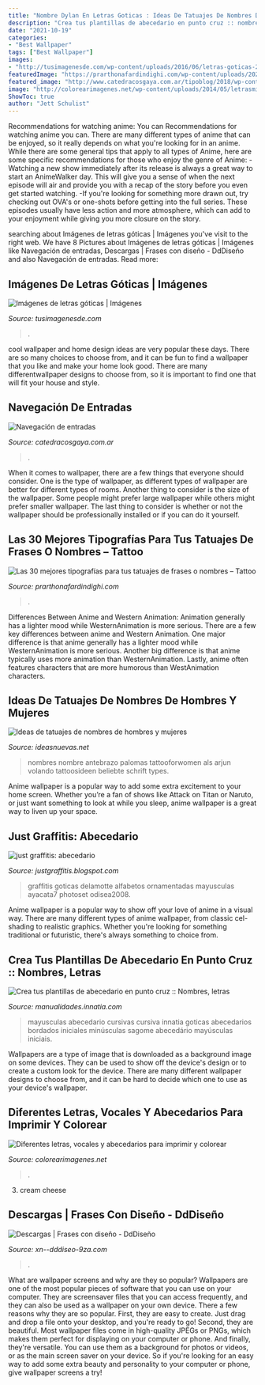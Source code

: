 ```yaml
---
title: "Nombre Dylan En Letras Goticas : Ideas De Tatuajes De Nombres De Hombres Y Mujeres"
description: "Crea tus plantillas de abecedario en punto cruz :: nombres, letras"
date: "2021-10-19"
categories:
- "Best Wallpaper"
tags: ["Best Wallpaper"]
images:
- "http://tusimagenesde.com/wp-content/uploads/2016/06/letras-goticas-2.jpg"
featuredImage: "https://prarthonafardindighi.com/wp-content/uploads/2021/04/imagen-16-12-768x618.jpg"
featured_image: "http://www.catedracosgaya.com.ar/tipoblog/2018/wp-content/uploads/2018/06/tatuajes-letras-entrelazadas-1-300x213.jpg"
image: "http://colorearimagenes.net/wp-content/uploads/2014/05/letrasminusculasparacolorear2.gif"
ShowToc: true
author: "Jett Schulist"
---
```



Recommendations for watching anime: You can
Recommendations for watching anime you can. There are many different types of anime that can be enjoyed, so it really depends on what you're looking for in an anime. While there are some general tips that apply to all types of Anime, here are some specific recommendations for those who enjoy the genre of Anime: 
-Watching a new show immediately after its release is always a great way to start an AnimeWalker day. This will give you a sense of when the next episode will air and provide you with a recap of the story before you even get started watching. 
-If you're looking for something more drawn out, try checking out OVA's or one-shots before getting into the full series. These episodes usually have less action and more atmosphere, which can add to your enjoyment while giving you more closure on the story.

	

		
searching about Imágenes de letras góticas | Imágenes you've visit to the right web. We have 8 Pictures about Imágenes de letras góticas | Imágenes like Navegación de entradas, Descargas | Frases con diseño - DdDiseño and also Navegación de entradas. Read more:
		
    
## Imágenes De Letras Góticas | Imágenes

<img loading=lazy src="http://tusimagenesde.com/wp-content/uploads/2016/06/letras-goticas-2.jpg" onerror="this.onerror=null;this.src='https://tse4.mm.bing.net/th?id=OIP.DqovC6QCYi8zSbl4yM1ZbgAAAA&amp;pid=15.1';" alt="Imágenes de letras góticas | Imágenes">

_Source: tusimagenesde.com_

>. 

	

cool wallpaper and home design ideas are very popular these days. There are so many choices to choose from, and it can be fun to find a wallpaper that you like and make your home look good. There are many differentwallpaper designs to choose from, so it is important to find one that will fit your house and style.

    
## Navegación De Entradas

<img loading=lazy src="http://www.catedracosgaya.com.ar/tipoblog/2018/wp-content/uploads/2018/06/tatuajes-letras-entrelazadas-1-300x213.jpg" onerror="this.onerror=null;this.src='https://tse3.mm.bing.net/th?id=OIP.oOecKagrO1NYveviLhzW9wAAAA&amp;pid=15.1';" alt="Navegación de entradas">

_Source: catedracosgaya.com.ar_

>. 

	

When it comes to wallpaper, there are a few things that everyone should consider. One is the type of wallpaper, as different types of wallpaper are better for different types of rooms. Another thing to consider is the size of the wallpaper. Some people might prefer large wallpaper while others might prefer smaller wallpaper. The last thing to consider is whether or not the wallpaper should be professionally installed or if you can do it yourself.

    
## Las 30 Mejores Tipografías Para Tus Tatuajes De Frases O Nombres – Tattoo

<img loading=lazy src="https://prarthonafardindighi.com/wp-content/uploads/2021/04/imagen-16-12-768x618.jpg" onerror="this.onerror=null;this.src='https://tse3.mm.bing.net/th?id=OIP.m9BcP_JzoMLQRq03m4PksQHaF9&amp;pid=15.1';" alt="Las 30 mejores tipografías para tus tatuajes de frases o nombres – Tattoo">

_Source: prarthonafardindighi.com_

>. 

	

Differences Between Anime and Western Animation: Animation generally has a lighter mood while WesternAnimation is more serious.
There are a few key differences between anime and Western Animation. One major difference is that anime generally has a lighter mood while WesternAnimation is more serious. Another big difference is that anime typically uses more animation than WesternAnimation. Lastly, anime often features characters that are more humorous than WestAnimation characters.

    
## Ideas De Tatuajes De Nombres De Hombres Y Mujeres

<img loading=lazy src="https://ideasnuevas.net/wp-content/uploads/2021/04/TatuajesNombres28.jpg" onerror="this.onerror=null;this.src='https://tse3.mm.bing.net/th?id=OIP.aAfp6wJUjiaSvgaDvtn_vwD6D6&amp;pid=15.1';" alt="Ideas de tatuajes de nombres de hombres y mujeres">

_Source: ideasnuevas.net_

>nombres nombre antebrazo palomas tattooforwomen als arjun volando tattoosideen beliebte schrift types. 

	

Anime wallpaper is a popular way to add some extra excitement to your home screen. Whether you’re a fan of shows like Attack on Titan or Naruto, or just want something to look at while you sleep, anime wallpaper is a great way to liven up your space.

    
## Just Graffitis: Abecedario

<img loading=lazy src="https://4.bp.blogspot.com/-ONjJ7l3r9vE/TqoncBz4rRI/AAAAAAAAAEs/i_a0MilywpU/s1600/4988046644_8c999f29b2.jpg" onerror="this.onerror=null;this.src='https://tse2.mm.bing.net/th?id=OIP.jV54-_-wi75qUWKq-81PKwHaEy&amp;pid=15.1';" alt="just graffitis: abecedario">

_Source: justgraffitis.blogspot.com_

>graffitis goticas delamotte alfabetos ornamentadas mayusculas ayacata7 photoset odisea2008. 

	

Anime wallpaper is a popular way to show off your love of anime in a visual way. There are many different types of anime wallpaper, from classic cel-shading to realistic graphics. Whether you're looking for something traditional or futuristic, there's always something to choice from.

    
## Crea Tus Plantillas De Abecedario En Punto Cruz :: Nombres, Letras

<img loading=lazy src="http://esoterismo.innatia.info/images/galeria/patron-de-cursivas-mayusculas-0.png" onerror="this.onerror=null;this.src='https://tse1.mm.bing.net/th?id=OIP.9JYicZCJaZmM1HIvyitH1AHaF2&amp;pid=15.1';" alt="Crea tus plantillas de abecedario en punto cruz :: Nombres, letras">

_Source: manualidades.innatia.com_

>mayusculas abecedario cursivas cursiva innatia goticas abecedarios bordados iniciales minúsculas sagome abecedário mayúsculas iniciais. 

	

Wallpapers are a type of image that is downloaded as a background image on some devices. They can be used to show off the device's design or to create a custom look for the device. There are many different wallpaper designs to choose from, and it can be hard to decide which one to use as your device's wallpaper.

    
## Diferentes Letras, Vocales Y Abecedarios Para Imprimir Y Colorear

<img loading=lazy src="http://colorearimagenes.net/wp-content/uploads/2014/05/letrasminusculasparacolorear2.gif" onerror="this.onerror=null;this.src='https://tse4.mm.bing.net/th?id=OIP.2AG1_brFjwOHcfIJOS22awHaKe&amp;pid=15.1';" alt="Diferentes letras, vocales y abecedarios para imprimir y colorear">

_Source: colorearimagenes.net_

>. 

	

3. cream cheese 

    
## Descargas | Frases Con Diseño - DdDiseño

<img loading=lazy src="http://1.bp.blogspot.com/-lEfLR1Elt88/VcZG8xfOJaI/AAAAAAAAAK4/C2yxsu5QhqY/s1600/Dylan.png" onerror="this.onerror=null;this.src='https://tse3.mm.bing.net/th?id=OIP.U1QlIhAVII-wr9YpXMyenAHaHa&amp;pid=15.1';" alt="Descargas | Frases con diseño - DdDiseño">

_Source: xn--dddiseo-9za.com_

>. 

	

What are wallpaper screens and why are they so popular?
Wallpapers are one of the most popular pieces of software that you can use on your computer. They are screensaver files that you can access frequently, and they can also be used as a wallpaper on your own device. There a few reasons why they are so popular. First, they are easy to create. Just drag and drop a file onto your desktop, and you're ready to go! Second, they are beautiful. Most wallpaper files come in high-quality JPEGs or PNGs, which makes them perfect for displaying on your computer or phone. And finally, they're versatile. You can use them as a background for photos or videos, or as the main screen saver on your device. So if you're looking for an easy way to add some extra beauty and personality to your computer or phone, give wallpaper screens a try!

